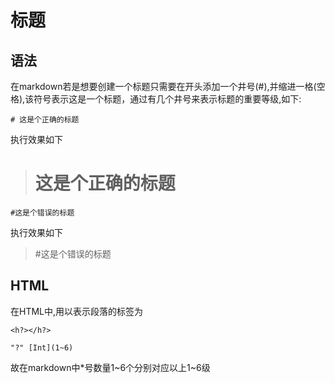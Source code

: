 # 标题  

## 语法

在markdown若是想要创建一个标题只需要在开头添加一个井号(#),并缩进一格(空格),该符号表示这是一个标题，通过有几个井号来表示标题的重要等级,如下:  

    # 这是个正确的标题

执行效果如下

><h1> 这是个正确的标题 </h1>  

    #这是个错误的标题  

执行效果如下  

><p>#这是个错误的标题<p>

## HTML

在HTML中,用以表示段落的标签为  

    <h?></h?>  
``"?" [Int](1~6)``  

故在markdown中*号数量1~6个分别对应以上1~6级  

